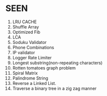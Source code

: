 # SEEN

1. LRU CACHE
2. Shuffle Array
3. Optimized Fib
4. LCA
5. Soduku Validator
6. Phone Combinations
7. IP validator
8. Logger Rate Limiter
9. Longest substring(non-repeating characters)
10. Rotten tomatoes graph problem
11. Spiral Matrix
12. Palindrome String
13. Reverse a Linked List.
14. Traverse a binary tree in a zig zag manner
